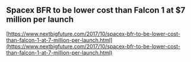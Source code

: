 ## Spacex BFR to be lower cost than Falcon 1 at $7 million per launch
  
  [https://www.nextbigfuture.com/2017/10/spacex-bfr-to-be-lower-cost-than-falcon-1-at-7-million-per-launch.html](https://www.nextbigfuture.com/2017/10/spacex-bfr-to-be-lower-cost-than-falcon-1-at-7-million-per-launch.html)